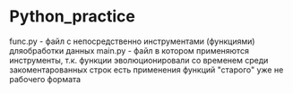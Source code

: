 # Python_practice

func.py - файл с непосредственно инструментами (функциями) дляобработки данных
main.py - файл в котором применяются инструменты, т.к. функции эволюционировали со временем среди закоментарованных строк есть применения функций "старого" уже не рабочего формата
